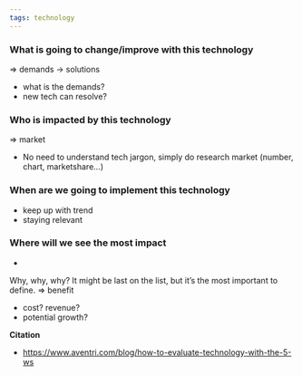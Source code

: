 ```yaml
---
tags: technology
---
```

	
### What is going to change/improve with this technology
=> demands -> solutions
-   what is the demands?
-   new tech can resolve?

### Who is impacted by this technology 
=> market
-   No need to understand tech jargon, simply do research  market (number, chart, marketshare...)

### When are we going to implement this technology 
-   keep up with trend
-   staying relevant

### Where will we see the most impact
-   

Why, why, why?
It might be last on the list, but it’s the most important to define. => benefit
- cost? revenue?
- potential growth?

**Citation**
- https://www.aventri.com/blog/how-to-evaluate-technology-with-the-5-ws